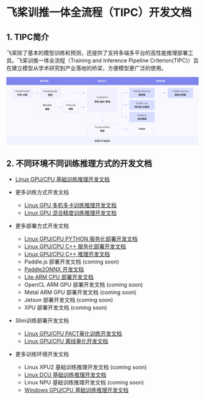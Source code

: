 # 飞桨训推一体全流程（TIPC）开发文档

## 1. TIPC简介

飞桨除了基本的模型训练和预测，还提供了支持多端多平台的高性能推理部署工具。飞桨训推一体全流程（Training and Inference Pipeline Criterion(TIPC)）旨在建立模型从学术研究到产业落地的桥梁，方便模型更广泛的使用。

<div align="center">
    <img src="images/tipc_guide.png" width="800">
</div>

## 2. 不同环境不同训练推理方式的开发文档

- [Linux GPU/CPU 基础训练推理开发文档](./train_infer_python/README.md)

- 更多训练方式开发文档
    - [Linux GPU 多机多卡训练推理开发文档](./train_fleet_infer_python/README.md)
    - [Linux GPU 混合精度训练推理开发文档](./train_amp_infer_python/README.md)

- 更多部署方式开发文档
    - [Linux GPU/CPU PYTHON 服务化部署开发文档](./serving_python/README.md)
    - [Linux GPU/CPU C++ 服务化部署开发文档](./serving_cpp/README.md)
    - [Linux GPU/CPU C++ 推理开发文档](./infer_cpp/README.md)
    - Paddle.js 部署开发文档 (coming soon)
    - [Paddle2ONNX 开发文档](./paddle2onnx/README.md)
    - [Lite ARM CPU 部署开发文档](./lite_infer_cpp_arm_cpu/README.md)
    - OpenCL ARM GPU 部署开发文档 (coming soon)
    - Metal ARM GPU 部署开发文档 (coming soon)
    - Jetson 部署开发文档 (coming soon)
    - XPU 部署开发文档 (coming soon)

- Slim训练部署开发文档
    - [Linux GPU/CPU PACT量化训练开发文档](./train_pact_infer_python/README.md)
    - [Linux GPU/CPU 离线量化开发文档](./ptq_infer_python/README.md)

- 更多训练环境开发文档
    - Linux XPU2 基础训练推理开发文档 (coming soon)
    - [Linux DCU 基础训练推理开发文档](./linux_dcu_train_infer_python/README.md)
    - Linux NPU 基础训练推理开发文档 (coming soon)
    - [Windows GPU/CPU 基础训练推理开发文档](./windows_train_infer_python/README.md)
